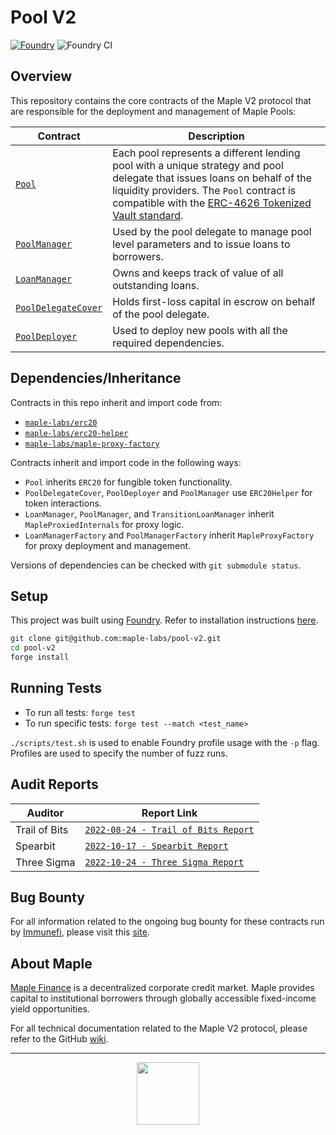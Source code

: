 # Pool V2

[![Foundry][foundry-badge]][foundry]
![Foundry CI](https://github.com/maple-labs/poolV2/actions/workflows/forge.yaml/badge.svg)

[foundry]: https://getfoundry.sh/
[foundry-badge]: https://img.shields.io/badge/Built%20with-Foundry-FFDB1C.svg

## Overview

This repository contains the core contracts of the Maple V2 protocol that are responsible for the deployment and management of Maple Pools:

| Contract | Description |
| -------- | ------- |
| [`Pool`](https://github.com/maple-labs/maple-core-v2/wiki/Pools) | Each pool represents a different lending pool with a unique strategy and pool delegate that issues loans on behalf of the liquidity providers. The `Pool` contract is compatible with the [ERC-4626 Tokenized Vault standard](https://eips.ethereum.org/EIPS/eip-4626). |
| [`PoolManager`](https://github.com/maple-labs/maple-core-v2/wiki/PoolManager) | Used by the pool delegate to manage pool level parameters and to issue loans to borrowers. |
| [`LoanManager`](https://github.com/maple-labs/maple-core-v2/wiki/LoanManager) | Owns and keeps track of value of all outstanding loans. |
| [`PoolDelegateCover`](https://github.com/maple-labs/maple-core-v2/wiki/Pool-Delegate-Cover) | Holds first-loss capital in escrow on behalf of the pool delegate. |
| [`PoolDeployer`](https://github.com/maple-labs/maple-core-v2/wiki/Pool-Creation) | Used to deploy new pools with all the required dependencies. |

## Dependencies/Inheritance

Contracts in this repo inherit and import code from:
- [`maple-labs/erc20`](https://github.com/maple-labs/erc20)
- [`maple-labs/erc20-helper`](https://github.com/maple-labs/erc20-helper)
- [`maple-labs/maple-proxy-factory`](https://github.com/maple-labs/maple-proxy-factory)

Contracts inherit and import code in the following ways:
- `Pool` inherits `ERC20` for fungible token functionality.
- `PoolDelegateCover`, `PoolDeployer` and `PoolManager` use `ERC20Helper` for token interactions.
- `LoanManager`, `PoolManager`, and `TransitionLoanManager` inherit `MapleProxiedInternals` for proxy logic.
- `LoanManagerFactory` and `PoolManagerFactory` inherit `MapleProxyFactory` for proxy deployment and management.

Versions of dependencies can be checked with `git submodule status`.

## Setup

This project was built using [Foundry](https://book.getfoundry.sh/). Refer to installation instructions [here](https://github.com/foundry-rs/foundry#installation).

```sh
git clone git@github.com:maple-labs/pool-v2.git
cd pool-v2
forge install
```

## Running Tests

- To run all tests: `forge test`
- To run specific tests: `forge test --match <test_name>`

`./scripts/test.sh` is used to enable Foundry profile usage with the `-p` flag. Profiles are used to specify the number of fuzz runs.

## Audit Reports

| Auditor | Report Link |
|---|---|
| Trail of Bits | [`2022-08-24 - Trail of Bits Report`](https://docs.google.com/viewer?url=https://github.com/maple-labs/maple-v2-audits/files/10246688/Maple.Finance.v2.-.Final.Report.-.Fixed.-.2022.pdf) |
| Spearbit | [`2022-10-17 - Spearbit Report`](https://docs.google.com/viewer?url=https://github.com/maple-labs/maple-v2-audits/files/10223545/Maple.Finance.v2.-.Spearbit.pdf) |
| Three Sigma | [`2022-10-24 - Three Sigma Report`](https://docs.google.com/viewer?url=https://github.com/maple-labs/maple-v2-audits/files/10223541/three-sigma_maple-finance_code-audit_v1.1.1.pdf) |

## Bug Bounty

For all information related to the ongoing bug bounty for these contracts run by [Immunefi](https://immunefi.com/), please visit this [site](https://immunefi.com/bounty/maple/).

## About Maple

[Maple Finance](https://maple.finance/) is a decentralized corporate credit market. Maple provides capital to institutional borrowers through globally accessible fixed-income yield opportunities.

For all technical documentation related to the Maple V2 protocol, please refer to the GitHub [wiki](https://github.com/maple-labs/maple-core-v2/wiki).

---

<p align="center">
  <img src="https://user-images.githubusercontent.com/44272939/196706799-fe96d294-f700-41e7-a65f-2d754d0a6eac.gif" height="100" />
</p>
